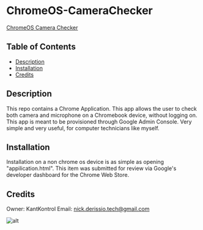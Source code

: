 # ChromeOS-CameraChecker

[ChromeOS Camera Checker](https://github.com/KantKontrol/ChromeOS-CameraChecker/blob/main/screenshots/new.jpg?raw=true)

## Table of Contents

* [Description](#description)
* [Installation](#installation)
* [Credits](#credits)

## Description
This repo contains a Chrome Application. This app allows the user to check both camera and microphone on a Chromebook device, without logging on. This app is meant to be provisioned through Google Admin Console. Very simple and very useful, for computer technicians like myself.

## Installation
Installation on a non chrome os device is as simple as opening "appilication.html". This item was submitted for review via Google's developer dashboard for the Chrome Web Store.

## Credits

Owner: KantKontrol Email: nick.derissio.tech@gmail.com

![alt](https://avatars0.githubusercontent.com/u/57921318?v=4)


